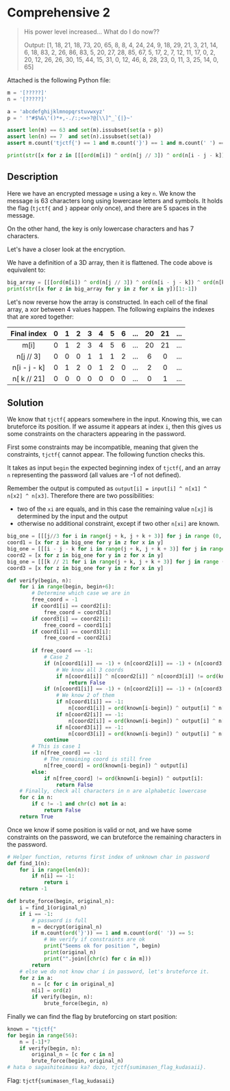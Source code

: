 # Comprehensive 2

> His power level increased... What do I do now??
> 
> Output: [1, 18, 21, 18, 73, 20, 65, 8, 8, 4, 24, 24, 9, 18, 29, 21, 3, 21, 14, 6, 18, 83, 2, 26, 86, 83, 5, 20, 27, 28, 85, 67, 5, 17, 2, 7, 12, 11, 17, 0, 2, 20, 12, 26, 26, 30, 15, 44, 15, 31, 0, 12, 46, 8, 28, 23, 0, 11, 3, 25, 14, 0, 65]

Attached is the following Python file:

```python
m = '[?????]'
n = '[?????]'

a = 'abcdefghijklmnopqrstuvwxyz'
p = ' !"#$%&\'()*+,-./:;<=>?@[\\]^_`{|}~'

assert len(m) == 63 and set(m).issubset(set(a + p))
assert len(n) == 7  and set(n).issubset(set(a))
assert m.count('tjctf{') == 1 and m.count('}') == 1 and m.count(' ') == 5

print(str([x for z in [[[ord(m[i]) ^ ord(n[j // 3]) ^ ord(n[i - j - k]) ^ ord(n[k // 21]) for i in range(j + k, j + k + 3)] for j in range (0, 21, 3)] for k in range(0, len(m), 21)] for y in z for x in y])[1:-1])
```

## Description

Here we have an encrypted message `m` using a key `n`. We know the message is 63 characters long using lowercase letters and symbols. It holds the flag (`tjctf{` and `}` appear only once), and there are 5 spaces in the message.

On the other hand, the key is only lowercase characters and has 7 characters.

Let's have a closer look at the encryption.

We have a definition of a 3D array, then it is flattened. The code above is equivalent to:

```python
big_array = [[[ord(m[i]) ^ ord(n[j // 3]) ^ ord(n[i - j - k]) ^ ord(n[k // 21]) for i in range(j + k, j + k + 3)] for j in range (0, 21, 3)] for k in range(0, len(m), 21)]
print(str([x for z in big_array for y in z for x in y])[1:-1])
```

Let's now reverse how the array is constructed. In each cell of the final array, a xor between 4 values happen. The following explains the indexes that are xored together:

| Final index | 0 | 1 | 2 | 3 | 4 | 5 | 6 |...|20 |21 |...|
|:-----------:|:-:|:-:|:-:|:-:|:-:|:-:|:-:|:-:|:-:|:-:|:-:|
| m[i]        | 0 | 1 | 2 | 3 | 4 | 5 | 6 |...|20 |21 |...|
| n[j // 3]   | 0 | 0 | 0 | 1 | 1 | 1 | 2 |...| 6 | 0 |...|
| n[i - j - k]| 0 | 1 | 2 | 0 | 1 | 2 | 0 |...| 2 | 0 |...|
| n[ k // 21] | 0 | 0 | 0 | 0 | 0 | 0 | 0 |...| 0 | 1 |...|

## Solution

We know that `tjctf{` appears somewhere in the input. Knowing this, we can bruteforce its position. If we assume it appears at index `i`, then this gives us some constraints on the characters appearing in the password. 

First some constraints may be incompatible, meaning that given the constraints, `tjctf{` cannot appear. The following function checks this.

It takes as input `begin` the expected beginning index of `tjctf{`, and an array `n` representing the password (all values are -1 of not defined).

Remember the output is computed as `output[i] = input[i] ^ n[x1] ^ n[x2] ^ n[x3]`. Therefore there are two possibilities:
- two of the `xi` are equals, and in this case the remaining value `n[xj]` is determined by the input and the output
- otherwise no additional constraint, except if two other `n[xi]` are known.

```python
big_one = [[[j//3 for i in range(j + k, j + k + 3)] for j in range (0, 21, 3)] for k in range(0, 63, 21)]
coord1 = [x for z in big_one for y in z for x in y]
big_one = [[[i - j - k for i in range(j + k, j + k + 3)] for j in range (0, 21, 3)] for k in range(0, 63, 21)]
coord2 = [x for z in big_one for y in z for x in y]
big_one = [[[k // 21 for i in range(j + k, j + k + 3)] for j in range (0, 21, 3)] for k in range(0, 63, 21)]
coord3 = [x for z in big_one for y in z for x in y]

def verify(begin, n):
    for i in range(begin, begin+6):
        # Determine which case we are in
        free_coord = -1
        if coord1[i] == coord2[i]:
            free_coord = coord3[i]
        if coord3[i] == coord2[i]:
            free_coord = coord1[i]
        if coord1[i] == coord3[i]:
            free_coord = coord2[i]
        
        if free_coord == -1:
            # Case 2
            if (n[coord1[i]] == -1) + (n[coord2[i]] == -1) + (n[coord3[i]] == -1) == 0:
                # We know all 3 coords
                if n[coord1[i]] ^ n[coord2[i]] ^ n[coord3[i]] != ord(known[i-begin]) ^ output[i]:
                    return False
            if (n[coord1[i]] == -1) + (n[coord2[i]] == -1) + (n[coord3[i]] == -1) == 1:
                # We know 2 of them
                if n[coord1[i]] == -1:
                    n[coord1[i]] = ord(known[i-begin]) ^ output[i] ^ n[coord2[i]] ^ n[coord3[i]]
                if n[coord2[i]] == -1:
                    n[coord2[i]] = ord(known[i-begin]) ^ output[i] ^ n[coord1[i]] ^ n[coord3[i]]
                if n[coord3[i]] == -1:
                    n[coord3[i]] = ord(known[i-begin]) ^ output[i] ^ n[coord1[i]] ^ n[coord2[i]]
            continue
        # This is case 1
        if n[free_coord] == -1:
            # The remaining coord is still free
            n[free_coord] = ord(known[i-begin]) ^ output[i]   
        else:
            if n[free_coord] != ord(known[i-begin]) ^ output[i]:
                return False
    # Finally, check all characters in n are alphabetic lowercase
    for c in n:
        if c != -1 and chr(c) not in a:
            return False
    return True
```

Once we know if some position is valid or not, and we have some constraints on the password, we can bruteforce the remaining characters in the password.

```python
# Helper function, returns first index of unknown char in password
def find_1(n):
    for i in range(len(n)):
        if n[i] == -1:
            return i
    return -1

def brute_force(begin, original_n):
    i = find_1(original_n)
    if i == -1:
        # password is full
        m = decrypt(original_n)
        if m.count(ord('}')) == 1 and m.count(ord(' ')) == 5:
            # We verify if constraints are ok
            print("Seems ok for position ", begin)
            print(original_n)
            print("".join([chr(c) for c in m]))
        return
    # else we do not know char i in password, let's bruteforce it.
    for z in a:
        n = [c for c in original_n]
        n[i] = ord(z)
        if verify(begin, n):
            brute_force(begin, n)
```

Finally we can find the flag by bruteforcing on start position:

```python
known = "tjctf{"
for begin in range(56):
    n = [-1]*7
    if verify(begin, n):
        original_n = [c for c in n]
        brute_force(begin, original_n)
# hata o sagashiteimasu ka? dozo, tjctf{sumimasen_flag_kudasaii}.
```

Flag: `tjctf{sumimasen_flag_kudasaii}`